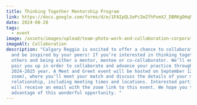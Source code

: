 ```yaml
---
title: Thinking Together Mentorship Program
link: https://docs.google.com/forms/d/e/1FAIpQLSePcImZfhPxmXJ_DBRKgDHqN3yd9-Lr0MUyu_GtiAR4_n-6Aw/viewform
date: 2024-08-28
tags:
  - event
image: /assets/images/upload/team-photo-work-and-collaboration-corporate-canva-banner.jpg
imageAlt: Collaboration
description: "Calgary Reggio is excited to offer a chance to collaborate with
  and be inspired by your peers! If you’re interested in thinking together with
  others and being either a mentor, mentee or co-collaborator. We’ll endeavor to
  pair you up in order to collaborate and advance your practice throughout the
  2024-2025 year. A Meet and Greet event will be hosted on September 12 (via
  zoom), where you’ll meet your match and discuss the details of your mentoring
  relationship, including meeting times and locations. Interested participants
  will receive an email with the zoom link to this event. We hope you take
  advantage of this wonderful opportunity. "
---
```

